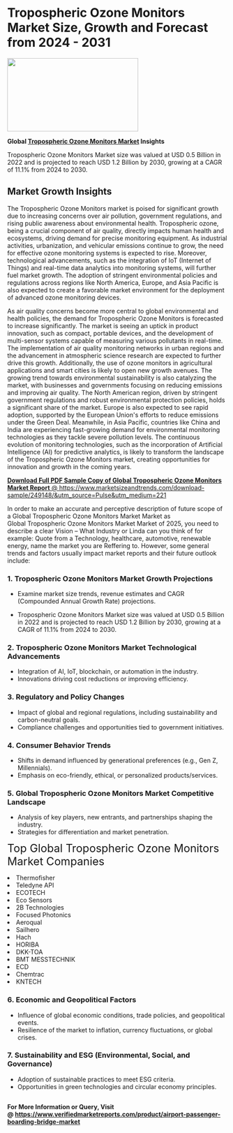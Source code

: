 <H1>Tropospheric Ozone Monitors Market Size, Growth and Forecast from 2024 - 2031</H1><img class="aligncenter size-medium wp-image-584254" src="https://thirdeyenews.in/wp-content/uploads/2024/09/Global-Market-Research-300x168.jpeg" alt="" width="300" height="168" /><p><strong>Global&nbsp;<a href="https://www.marketsizeandtrends.com/download-sample/249148/&amp;utm_source=Pulse&amp;utm_medium=221">Tropospheric Ozone Monitors Market</a> Insights</strong></p><p>Tropospheric Ozone Monitors Market size was valued at USD 0.5 Billion in 2022 and is projected to reach USD 1.2 Billion by 2030, growing at a CAGR of 11.1% from 2024 to 2030.</p><p><h2>Market Growth Insights</h2> <p>The Tropospheric Ozone Monitors market is poised for significant growth due to increasing concerns over air pollution, government regulations, and rising public awareness about environmental health. Tropospheric ozone, being a crucial component of air quality, directly impacts human health and ecosystems, driving demand for precise monitoring equipment. As industrial activities, urbanization, and vehicular emissions continue to grow, the need for effective ozone monitoring systems is expected to rise. Moreover, technological advancements, such as the integration of IoT (Internet of Things) and real-time data analytics into monitoring systems, will further fuel market growth. The adoption of stringent environmental policies and regulations across regions like North America, Europe, and Asia Pacific is also expected to create a favorable market environment for the deployment of advanced ozone monitoring devices.</p> <p><a href="#"></a></p> <p>As air quality concerns become more central to global environmental and health policies, the demand for Tropospheric Ozone Monitors is forecasted to increase significantly. The market is seeing an uptick in product innovation, such as compact, portable devices, and the development of multi-sensor systems capable of measuring various pollutants in real-time. The implementation of air quality monitoring networks in urban regions and the advancement in atmospheric science research are expected to further drive this growth. Additionally, the use of ozone monitors in agricultural applications and smart cities is likely to open new growth avenues. The growing trend towards environmental sustainability is also catalyzing the market, with businesses and governments focusing on reducing emissions and improving air quality. The North American region, driven by stringent government regulations and robust environmental protection policies, holds a significant share of the market. Europe is also expected to see rapid adoption, supported by the European Union's efforts to reduce emissions under the Green Deal. Meanwhile, in Asia Pacific, countries like China and India are experiencing fast-growing demand for environmental monitoring technologies as they tackle severe pollution levels. The continuous evolution of monitoring technologies, such as the incorporation of Artificial Intelligence (AI) for predictive analytics, is likely to transform the landscape of the Tropospheric Ozone Monitors market, creating opportunities for innovation and growth in the coming years.</p> <p><a href="#"></p><p><span class=""><strong>Download Full PDF Sample Copy of Global Tropospheric Ozone Monitors Market Report</strong> @ <a href="https://www.marketsizeandtrends.com/download-sample/249148/&amp;utm_source=Pulse&amp;utm_medium=221" target="_blank">https://www.marketsizeandtrends.com/download-sample/249148/&amp;utm_source=Pulse&amp;utm_medium=221</a></span></p><p>In order to make an accurate and perceptive description of future scope of a Global&nbsp;Tropospheric Ozone Monitors Market Market as Global&nbsp;Tropospheric Ozone Monitors Market Market of 2025, you need to describe a clear Vision &ndash; What Industry or Linda can you think of for example: Quote from a Technology, healthcare, automotive, renewable energy, name the market you are Reffering to. However, some general trends and factors usually impact market reports and their future outlook include:</p><h3>1.&nbsp;<strong>Tropospheric Ozone Monitors Market Growth Projections</strong></h3><ul><li>Examine market size trends, revenue estimates and CAGR (Compounded Annual Growth Rate) projections.</li><li><p>Tropospheric Ozone Monitors Market size was valued at USD 0.5 Billion in 2022 and is projected to reach USD 1.2 Billion by 2030, growing at a CAGR of 11.1% from 2024 to 2030.</p></li></ul><h3>2.&nbsp;<strong>Tropospheric Ozone Monitors Market Technological Advancements</strong></h3><ul><li>Integration of AI, IoT, blockchain, or automation in the industry.</li><li>Innovations driving cost reductions or improving efficiency.</li></ul><h3>3.&nbsp;<strong>Regulatory and Policy Changes</strong></h3><ul><li>Impact of global and regional regulations, including sustainability and carbon-neutral goals.</li><li>Compliance challenges and opportunities tied to government initiatives.</li></ul><h3>4.&nbsp;<strong>Consumer Behavior Trends</strong></h3><ul><li>Shifts in demand influenced by generational preferences (e.g., Gen Z, Millennials).</li><li>Emphasis on eco-friendly, ethical, or personalized products/services.</li></ul><h3>5.&nbsp;<strong>Global Tropospheric Ozone Monitors Market Competitive Landscape</strong></h3><ul><li>Analysis of key players, new entrants, and partnerships shaping the industry.</li><li>Strategies for differentiation and market penetration.</li></ul><p data-pm-slice="1 1 []"><span style="color: inherit; font-family: inherit; font-size: 25px;">Top Global Tropospheric Ozone Monitors Market Companies</span></p><div class="" data-test-id=""><p><li>Thermofisher</li><li> Teledyne API</li><li> ECOTECH</li><li> Eco Sensors</li><li> 2B Technologies</li><li> Focused Photonics</li><li> Aeroqual</li><li> Sailhero</li><li> Hach</li><li> HORIBA</li><li> DKK-TOA</li><li> BMT MESSTECHNIK</li><li> ECD</li><li> Chemtrac</li><li> KNTECH</li></p></div><h3>6.&nbsp;<strong>Economic and Geopolitical Factors</strong></h3><ul><li>Influence of global economic conditions, trade policies, and geopolitical events.</li><li>Resilience of the market to inflation, currency fluctuations, or global crises.</li></ul><h3>7.&nbsp;<strong>Sustainability and ESG (Environmental, Social, and Governance)</strong></h3><ul><li>Adoption of sustainable practices to meet ESG criteria.</li><li>Opportunities in green technologies and circular economy principles.</li></ul><h2><strong style="font-size: 14px;">For More Information or Query, Visit @&nbsp;</strong><a style="background-color: #ffffff; font-size: 14px;" href="https://www.marketsizeandtrends.com/report/tropospheric-ozone-monitors-market/" target="_blank">https://www.verifiedmarketreports.com/product/airport-passenger-boarding-bridge-market</a></h2>
